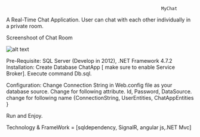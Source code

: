 
                                                              MyChat
                                                              
A Real-Time Chat Application. User can chat with each other individually in a private room.

Screenshoot of Chat Room

![alt text](https://user-images.githubusercontent.com/35035119/105686251-3accec80-5f21-11eb-8e17-ed2ef4feff0b.JPG)



Pre-Requisite: SQL Server (Develop in 2012), .NET Framework 4.7.2
Installation: Create Database ChatApp [ make sure to enable Service Broker]. Execute command Db.sql.

Configuration: 
Change Connection String in Web.config file as your database source.
Change for following attribute. Id, Password, DataSource.
change for following name {ConnectionString, UserEntities, ChatAppEntities } 

Run and Enjoy.

Technology & FrameWork = [sqldependency, SignalR, angular js,.NET Mvc]

